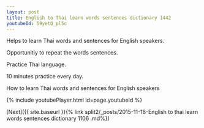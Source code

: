 ```yaml
---
layout: post
title: English to Thai learn words sentences dictionary 1442 
youtubeId: 59yetQ_pl5c
---
```

 
 
Helps to learn Thai words and sentences for English speakers.

Opportunitiy to repeat the words sentences. 

Practice Thai language. 
 
10 minutes practice every day. 
 
How to learn Thai words and sentences for English speakers 
 
{% include youtubePlayer.html id=page.youtubeId %}
 
 
[Next]({{ site.baseurl }}{% link  split2/_posts/2015-11-18-English to thai learn words sentences dictionary 1106 .md%})
 
